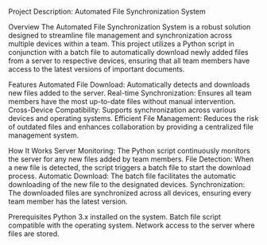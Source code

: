 Project Description: Automated File Synchronization System

Overview
The Automated File Synchronization System is a robust solution designed to streamline file management and synchronization across multiple devices within a team. This project utilizes a Python script in conjunction with a batch file to automatically download newly added files from a server to respective devices, ensuring that all team members have access to the latest versions of important documents.

Features
Automated File Download: Automatically detects and downloads new files added to the server.
Real-time Synchronization: Ensures all team members have the most up-to-date files without manual intervention.
Cross-Device Compatibility: Supports synchronization across various devices and operating systems.
Efficient File Management: Reduces the risk of outdated files and enhances collaboration by providing a centralized file management system.

How It Works
Server Monitoring: The Python script continuously monitors the server for any new files added by team members.
File Detection: When a new file is detected, the script triggers a batch file to start the download process.
Automatic Download: The batch file facilitates the automatic downloading of the new file to the designated devices.
Synchronization: The downloaded files are synchronized across all devices, ensuring every team member has the latest version.

Prerequisites
Python 3.x installed on the system.
Batch file script compatible with the operating system.
Network access to the server where files are stored.
